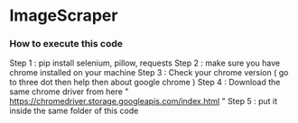 # ImageScraper


### How to execute this code

Step 1 : pip install selenium, pillow, requests
Step 2 : make sure you have chrome installed on your machine
Step 3 : Check your chrome version ( go to three dot then help then about google chrome )
Step 4 : Download the same chrome driver from here  " https://chromedriver.storage.googleapis.com/index.html "
Step 5 : put it inside the same folder of this code
